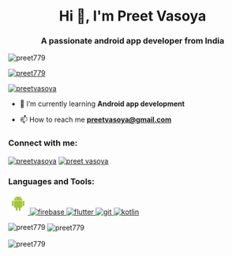 <h1 align="center">Hi 👋, I'm Preet Vasoya</h1>
<h3 align="center">A passionate android app developer from India</h3>

<p align="left"> <img src="https://komarev.com/ghpvc/?username=preet779&label=Profile%20views&color=0e75b6&style=flat" alt="preet779" /> </p>

<p align="left"> <a href="https://github.com/ryo-ma/github-profile-trophy"><img src="https://github-profile-trophy.vercel.app/?username=preet779" alt="preet779" /></a> </p>

<p align="left"> <a href="https://twitter.com/preetvasoya" target="blank"><img src="https://img.shields.io/twitter/follow/preetvasoya?logo=twitter&style=for-the-badge" alt="preetvasoya" /></a> </p>

- 🌱 I’m currently learning **Android app development**

- 📫 How to reach me **preetvasoya@gmail.com**

<h3 align="left">Connect with me:</h3>
<p align="left">
<a href="https://twitter.com/preetvasoya" target="blank"><img align="center" src="https://raw.githubusercontent.com/rahuldkjain/github-profile-readme-generator/master/src/images/icons/Social/twitter.svg" alt="preetvasoya" height="30" width="40" /></a>
<a href="https://linkedin.com/in/preet vasoya" target="blank"><img align="center" src="https://raw.githubusercontent.com/rahuldkjain/github-profile-readme-generator/master/src/images/icons/Social/linked-in-alt.svg" alt="preet vasoya" height="30" width="40" /></a>
</p>

<h3 align="left">Languages and Tools:</h3>
<p align="left"> <a href="https://developer.android.com" target="_blank" rel="noreferrer"> <img src="https://raw.githubusercontent.com/devicons/devicon/master/icons/android/android-original-wordmark.svg" alt="android" width="40" height="40"/> </a> <a href="https://firebase.google.com/" target="_blank" rel="noreferrer"> <img src="https://www.vectorlogo.zone/logos/firebase/firebase-icon.svg" alt="firebase" width="40" height="40"/> </a> <a href="https://flutter.dev" target="_blank" rel="noreferrer"> <img src="https://www.vectorlogo.zone/logos/flutterio/flutterio-icon.svg" alt="flutter" width="40" height="40"/> </a> <a href="https://git-scm.com/" target="_blank" rel="noreferrer"> <img src="https://www.vectorlogo.zone/logos/git-scm/git-scm-icon.svg" alt="git" width="40" height="40"/> </a> <a href="https://kotlinlang.org" target="_blank" rel="noreferrer"> <img src="https://www.vectorlogo.zone/logos/kotlinlang/kotlinlang-icon.svg" alt="kotlin" width="40" height="40"/> </a> </p>

<p><img align="left" src="https://github-readme-stats.vercel.app/api/top-langs?username=preet779&show_icons=true&locale=en&layout=compact" alt="preet779" /></p>

<p>&nbsp;<img align="center" src="https://github-readme-stats.vercel.app/api?username=preet779&show_icons=true&locale=en" alt="preet779" /></p>

<p><img align="center" src="https://github-readme-streak-stats.herokuapp.com/?user=preet779&" alt="preet779" /></p>

